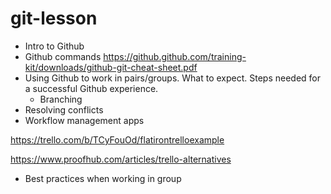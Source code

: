 # git-lesson

- Intro to Github
- Github commands
  https://github.github.com/training-kit/downloads/github-git-cheat-sheet.pdf
- Using Github to work in pairs/groups. What to expect. Steps needed for a successful Github experience.
  - Branching
- Resolving conflicts
- Workflow management apps

https://trello.com/b/TCyFouOd/flatirontrelloexample

https://www.proofhub.com/articles/trello-alternatives

- Best practices when working in group